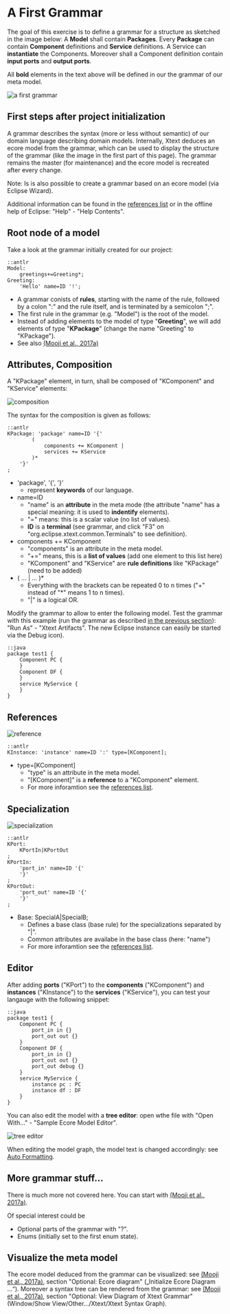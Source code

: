 # A First Grammar

The goal of this exercise is to define a grammar for a structure as sketched in
the image below: A __Model__ shall contain __Packages__. Every __Package__
can contain __Component__ definitions and __Service__ definitions.
A Service can __instantiate__ the Components.
Moreover shall a Component definition contain __input ports__
and __output ports__.

All __bold__ elements in the text above will be defined in our the grammar of
our meta model.

![a first grammar](images/a_first_grammar_plan.png "a first grammar: goal")

## First steps after project initialization

A grammar describes the syntax (more or less without semantic) of our
domain language describing domain models.
Internally, Xtext deduces an ecore model from the grammar, which can be used
to display the structure of the grammar (like the image in the first part of this
page).
The grammar remains the master (for maintenance) and the ecore model is recreated
after every change.

Note: Is is also possible to create a grammar based on an ecore model
(via Eclipse Wizard).

Additional information can be found in the [references list](references.md) or
in the offline help of Eclipse: "Help" - "Help Contents".

## Root node of a model

Take a look at the grammar initially created for our project:

    ::antlr
    Model:
        greetings+=Greeting*;
    Greeting:
        'Hello' name=ID '!';

  * A grammar conists of __rules__, starting with the name of the rule,
    followed by a colon ":" and the rule itself,
    and is terminated by a semicolon ";".
  * The first rule in the grammar (e.g. "Model") is the root of the model.
  * Instead of adding elements to the model of type "__Greeting__", we will
    add elements of type "__KPackage__" (change the name "Greeting" to "KPackage").
  * See also [(Mooji et al., 2017a)](references.md#mooji2017a)


## Attributes, Composition

A "KPackage" element, in turn, shall be composed of "KComponent" and "KService"
elements:

![composition](images/xtext_composition.png "composition")

The syntax for the composition is given as follows:

    ::antlr
    KPackage: 'package' name=ID '{'
            (
                components += KComponent |
                services += KService
            )*
        '}'
    ;

  * 'package', '{', '}'
    * represent __keywords__ of our language.
  * name=ID
    * "name" is an __attribute__ in the meta mode (the attribute "name" has
       a special meaning: it is used to __indentify__ elements).
    * "=" means: this is a scalar value (no list of values).
    * __ID__ is a __terminal__ (see grammar, and click "F3" on
      "org.eclipse.xtext.common.Terminals" to see definition).
  * components += KComponent
    * "components" is an attribute in the meta model.
    * "+=" means, this is a __list of values__ (add one element to this list here)
    * "KComponent" and "KService" are __rule definitions__ like "KPackage"
      (need to be added)
  * ( ... | ... )*
    * Everything with the brackets can be repeated  0 to n times ("+" instead
      of "*" means 1 to n times).
    * "|" is a logical OR.

Modify the grammar to allow to enter the following model. Test the
grammar with this example (run the grammar as described
[in the previous section](xtext_project_setup.md)): "Run As" -
"Xtext Artifacts". The new Eclipse instance can easily be
started via the Debug icon).

    ::java
    package test1 {
        Component PC {
        }
        Component DF {
        }
        service MyService {
        }
    }


## References

![reference](images/xtext_reference.png "reference")

    ::antlr
    KInstance: 'instance' name=ID ':' type=[KComponent];

  * type=[KComponent]
     * "type" is an attribute in the meta model.
     * "[KComponent]" is a __reference__ to a "KComponent" element.
     * For more inforamtion see the [references list](references.md).


## Specialization

![specialization](images/xtext_specialization.png "specialization")

    ::antlr
    KPort:
        KPortIn|KPortOut
    ;
    KPortIn:
        'port_in' name=ID '{'
        '}'
    ;
    KPortOut:
        'port_out' name=ID '{'
        '}'
    ;

  * Base: SpecialA|SpecialB;
     * Defines a base class (base rule) for the specializations separated
       by "|".
     * Common attributes are availabe in the base class (here: "name")
     * For more inforamtion see the [references list](references.md).

## Editor

After adding __ports__ ("KPort") to the __components__ ("KComponent")
and __instances__ ("KInstance") to the __services__ ("KService"), you can test
your langauge with the following snippet:

    ::java
    package test1 {
        Component PC {
            port_in in {}
            port_out out {}
        }
        Component DF {
            port_in in {}
            port_out out {}
            port_out debug {}
        }
        service MyService {
            instance pc : PC
            instance df : DF
        }
    }

You can also edit the model with a __tree editor__:
open wthe file with "Open With..." - "Sample Ecore Model Editor".

![tree editor](images/xtext_tree_editor.png "tree editor")

When editing the model graph, the model text is changed accordingly: 
see [Auto Formatting](xtext_auto_formatting.md).

## More grammar stuff...

There is much more not covered here. You can start with
[(Mooji et al., 2017a)](references.md#mooji2017a).

Of special interest could be
  * Optional parts of the grammar with "?".
  * Enums (initially set to the first enum state).


## Visualize the meta model

The ecore model deduced from the grammar can be visualized:
see [(Mooji et al., 2017a)](references.md#mooji2017a),
section "Optional: Ecore diagram" („Initialize Ecore Diagram ...“).
Moreover a syntax tree can be rendered from the grammar:
see [(Mooji et al., 2017a)](references.md#mooji2017a),
section "Optional: View Diagram of Xtext Grammar"
(Window/Show View/Other.../Xtext/Xtext Syntax Graph).

